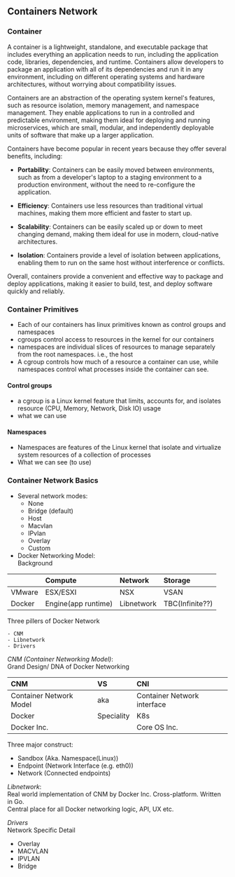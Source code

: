 ## Containers Network
### Container
A container is a lightweight, standalone, and executable package that includes everything an application needs to run, including the application code, libraries, dependencies, and runtime. Containers allow developers to package an application with all of its dependencies and run it in any environment, including on different operating systems and hardware architectures, without worrying about compatibility issues.

Containers are an abstraction of the operating system kernel's features, such as resource isolation, memory management, and namespace management. They enable applications to run in a controlled and predictable environment, making them ideal for deploying and running microservices, which are small, modular, and independently deployable units of software that make up a larger application.

Containers have become popular in recent years because they offer several benefits, including:

- **Portability**: Containers can be easily moved between environments, such as from a developer's laptop to a staging environment to a production environment, without the need to re-configure the application.

- **Efficiency**: Containers use less resources than traditional virtual machines, making them more efficient and faster to start up.

- **Scalability**: Containers can be easily scaled up or down to meet changing demand, making them ideal for use in modern, cloud-native architectures.

- **Isolation**: Containers provide a level of isolation between applications, enabling them to run on the same host without interference or conflicts.

Overall, containers provide a convenient and effective way to package and deploy applications, making it easier to build, test, and deploy software quickly and reliably.

### Container Primitives
- Each of our containers has linux primitives known as control groups and namespaces
- cgroups control access to resources in the kernel for our containers 
- namespaces are individual slices of resources to manage separately from the root namespaces. i.e., the host
- A cgroup controls how much of a resource a container can use, while namespaces control what processes inside the container can see.

#### Control groups
- a cgroup is a Linux kernel feature that limits, accounts for, and isolates resource (CPU, Memory, Network, Disk IO) usage
- what we can use
#### Namespaces
- Namespaces are features of the Linux kernel that isolate and virtualize system resources of a collection of processes
- What we can see (to use)

### Container Network Basics
- Several network modes:
    - None
    - Bridge (default)
    - Host
    - Macvlan
    - IPvlan
    - Overlay
    - Custom
- Docker Networking Model:
</br>Background 

|  | Compute        | Network | Storage     |
|:-----|:-------|:-------|:-----|
|VMware|ESX/ESXI|NSX|VSAN|
|Docker|Engine(app runtime)|Libnetwork|TBC(Infinite??)|

Three pillers of Docker Network
    
    - CNM
    - Libnetwork
    - Drivers

*CNM (Container Networking Model)*:
</br>Grand Design/ DNA of Docker Networking

| CNM | VS | CNI |
|:----|:----|:---|
|Container Network Model| aka | Container Network interface |
| Docker | Speciality | K8s |
| Docker Inc. | | Core OS Inc. |

Three major construct:
- Sandbox (Aka. Namespace(Linux))
-  Endpoint (Network Interface (e.g. eth0))
- Network (Connected endpoints)

*Libnetwork*:
</br> Real world implementation of CNM by Docker Inc. Cross-platform. Written in Go.
</br>Central place for all Docker networking logic, API, UX etc.

*Drivers*
</br>Network Specific Detail
- Overlay
- MACVLAN
- IPVLAN
- Bridge 


